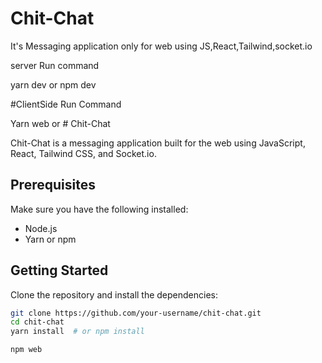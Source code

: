 # Chit-Chat

It's Messaging application only for web using JS,React,Tailwind,socket.io

server Run command

yarn dev
or 
npm dev

#ClientSide Run Command

Yarn web
or # Chit-Chat

Chit-Chat is a messaging application built for the web using JavaScript, React, Tailwind CSS, and Socket.io.

## Prerequisites

Make sure you have the following installed:
- Node.js
- Yarn or npm

## Getting Started

Clone the repository and install the dependencies:

```bash
git clone https://github.com/your-username/chit-chat.git
cd chit-chat
yarn install  # or npm install

npm web
